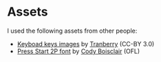 Assets
======

I used the following assets from other people:

* [Keyboad keys images][keys] by [Tranberry][trbry] (CC-BY 3.0)
* [Press Start 2P font][ps2p] by [Cody Boisclair][codeman38] (OFL)

[keys]: http://opengameart.org/content/keyboard-keys
[trbry]: http://opengameart.org/users/trbry
[ps2p]: http://openfontlibrary.org/en/font/press-start-2p
[codeman38]: http://openfontlibrary.org/en/member/codeman38